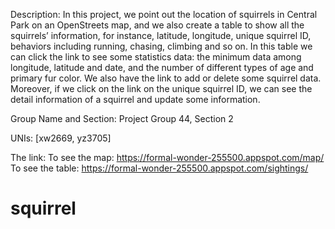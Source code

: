 Description:
In this project, we point out the location of squirrels in Central Park on an OpenStreets map, and we also create a table to show all the squirrels’ information, for instance, latitude, longitude, unique squirrel ID, behaviors including running, chasing, climbing and so on. In this table we can click the link to see some statistics data: the minimum data among longitude, latitude and date, and the number of different types of age and primary fur color. We also have the link to add or delete some squirrel data. Moreover, if we click on the link on the unique squirrel ID, we can see the detail information of a squirrel and update some information.

Group Name and Section:
Project Group 44, Section 2

UNIs: [xw2669, yz3705]

The link:
To see the map:
https://formal-wonder-255500.appspot.com/map/
To see the table:
https://formal-wonder-255500.appspot.com/sightings/

# squirrel
